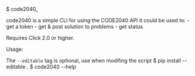 $ code2040_

  code2040 is a simple CLI for using the CODE2040 API
  it could be used to:
    - get a token
    - get & post solution to problems
    - get status

  Requires Click 2.0 or higher.

Usage:

  The `--editable` tag is optional, use when modifing the script
  $ pip install --editable .
  $ code2040 --help
